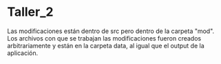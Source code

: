 # Taller_2

Las modificaciones están dentro de src pero dentro de la carpeta "mod". Los archivos con que se trabajan las modificaciones fueron creados arbitrariamente y están en la carpeta data, al igual que el output de la aplicación. 
